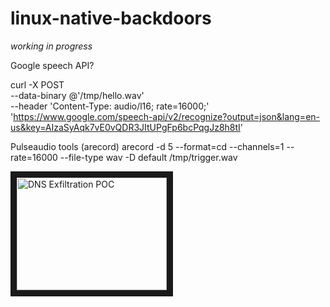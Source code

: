 linux-native-backdoors
======================

*working in progress*

Google speech API?

curl -X POST \
--data-binary @'/tmp/hello.wav' \
--header 'Content-Type: audio/l16; rate=16000;' \
'https://www.google.com/speech-api/v2/recognize?output=json&lang=en-us&key=AIzaSyAqk7vE0vQDR3JItUPgFp6bcPqgJz8h8tI'

Pulseaudio tools (arecord)
arecord -d 5 --format=cd --channels=1 --rate=16000 --file-type wav -D default /tmp/trigger.wav

<a href="http://www.youtube.com/watch?feature=player_embedded&v=iokzWGWitws" target="_blank"><img src="http://img.youtube.com/vi/iokzWGWitws/0.jpg" alt="DNS Exfiltration POC" width="240" height="180" border="10" /></a>


